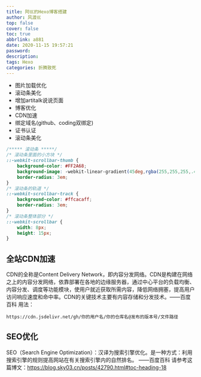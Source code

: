 ```yaml
---
title: 阿巛的Hexo博客搭建
author: 风渡巛
top: false
cover: false
toc: true
abbrlink: a881
date: 2020-11-15 19:57:21
password:
description:
tags: Hexo
categories: 折腾致死
---
```


- 图片加载优化
- 滚动条美化
- 增加artitalk说说页面
- 博客优化
- CDN加速
- 绑定域名(github、coding双绑定)
- 证书认证
- 滚动条美化



```css
/***** 滚动条 *****/
/* 滚动条里面的小方块 */
::-webkit-scrollbar-thumb {
    background-color: #FF2A68;
    background-image: -webkit-linear-gradient(45deg,rgba(255,255,255,.4) 25%,transparent 25%,transparent 50%,rgba(255,255,255,.4) 50%,rgba(255,255,255,.4) 75%,transparent 75%,transparent);
    border-radius: 3em;
}
/* 滚动条的轨道 */
::-webkit-scrollbar-track {
    background-color: #ffcacaff;
    border-radius: 3em;
}
/* 滚动条整体部分 */
::-webkit-scrollbar {
    width: 8px;
    height: 15px;
}
```

## 全站CDN加速
CDN的全称是Content Delivery Network，即内容分发网络。CDN是构建在网络之上的内容分发网络，依靠部署在各地的边缘服务器，通过中心平台的负载均衡、内容分发、调度等功能模块，使用户就近获取所需内容，降低网络拥塞，提高用户访问响应速度和命中率。CDN的关键技术主要有内容存储和分发技术。——百度百科
用法：
```http
https://cdn.jsdelivr.net/gh/你的用户名/你的仓库名@发布的版本号/文件路径
```

## SEO优化
SEO（Search Engine Optimization）：汉译为搜索引擎优化。是一种方式：利用搜索引擎的规则提高网站在有关搜索引擎内的自然排名。 ——百度百科
请参考这篇博文：https://blog.sky03.cn/posts/42790.html#toc-heading-18

